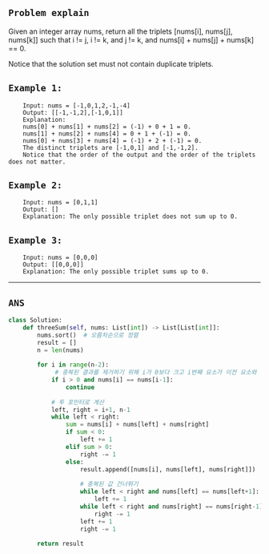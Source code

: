 ## `Problem explain`
Given an integer array nums, return all the triplets [nums[i], nums[j], nums[k]] such that i != j, i != k, and j != k, and nums[i] + nums[j] + nums[k] == 0.

Notice that the solution set must not contain duplicate triplets.

 

## `Example 1:`

        Input: nums = [-1,0,1,2,-1,-4]
        Output: [[-1,-1,2],[-1,0,1]]
        Explanation: 
        nums[0] + nums[1] + nums[2] = (-1) + 0 + 1 = 0.
        nums[1] + nums[2] + nums[4] = 0 + 1 + (-1) = 0.
        nums[0] + nums[3] + nums[4] = (-1) + 2 + (-1) = 0.
        The distinct triplets are [-1,0,1] and [-1,-1,2].
        Notice that the order of the output and the order of the triplets does not matter.
## `Example 2:`

        Input: nums = [0,1,1]
        Output: []
        Explanation: The only possible triplet does not sum up to 0.
## `Example 3:`

        Input: nums = [0,0,0]
        Output: [[0,0,0]]
        Explanation: The only possible triplet sums up to 0.

---
## `ANS`

```PYTHON
class Solution:
    def threeSum(self, nums: List[int]) -> List[List[int]]:
        nums.sort()  # 오름차순으로 정렬
        result = []
        n = len(nums)
        
        for i in range(n-2):
             # 중복된 결과를 제거하기 위해 i가 0보다 크고 i번째 요소가 이전 요소와 같은 경우는 건너뜀
            if i > 0 and nums[i] == nums[i-1]:
                continue
                
            # 투 포인터로 계산
            left, right = i+1, n-1
            while left < right:
                sum = nums[i] + nums[left] + nums[right]
                if sum < 0:
                    left += 1
                elif sum > 0:
                    right -= 1
                else:
                    result.append([nums[i], nums[left], nums[right]])
                    
                    # 중복된 값 건너뛰기
                    while left < right and nums[left] == nums[left+1]:
                        left += 1
                    while left < right and nums[right] == nums[right-1]:
                        right -= 1
                    left += 1
                    right -= 1
        
        return result
```